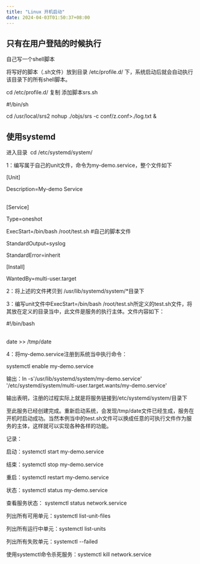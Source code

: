 ```yaml
---
title: "Linux 开机启动"
date: 2024-04-03T01:50:37+08:00
---
```

## 只有在用户登陆的时候执行
自己写一个shell脚本

将写好的脚本（.sh文件）放到目录 /etc/profile.d/ 下，系统启动后就会自动执行该目录下的所有shell脚本。

cd /etc/profile.d/
复制
添加脚本srs.sh

#!/bin/sh

cd /usr/local/srs2
nohup ./objs/srs -c conf/z.conf>./log.txt &


## 使用systemd
进入目录  cd /etc/systemd/system/

1：编写属于自己的unit文件，命令为my-demo.service，整个文件如下

[Unit]

Description=My-demo Service                                                                                   

[Service]

Type=oneshot

ExecStart=/bin/bash /root/test.sh #自己的脚本文件

StandardOutput=syslog

StandardError=inherit

[Install]

WantedBy=multi-user.target

2：将上述的文件拷贝到 /usr/lib/systemd/system/*目录下

3：编写unit文件中ExecStart=/bin/bash /root/test.sh所定义的test.sh文件，将其放在定义的目录当中，此文件是服务的执行主体。文件内容如下：

#!/bin/bash                                                                                                                                       

date >> /tmp/date

4：将my-demo.service注册到系统当中执行命令：

systemctl enable my-demo.service

输出：ln -s'/usr/lib/systemd/system/my-demo.service' '/etc/systemd/system/multi-user.target.wants/my-demo.service'

输出表明，注册的过程实际上就是将服务链接到/etc/systemd/system/目录下

至此服务已经创建完成。重新启动系统，会发现/tmp/date文件已经生成，服务在开机时启动成功。当然本例当中的test.sh文件可以换成任意的可执行文件作为服务的主体，这样就可以实现各种各样的功能。

记录：

启动：systemctl start my-demo.service

结束：systemctl stop my-demo.service

重启：systemctl restart my-demo.service

状态：systemctl status my-demo.service

查看服务状态： systemctl status network.service

列出所有可用单元：systemctl list-unit-files

列出所有运行中单元：systemctl list-units

列出所有失败单元：systemctl --failed

使用systemctl命令杀死服务：systemctl kill network.service 
